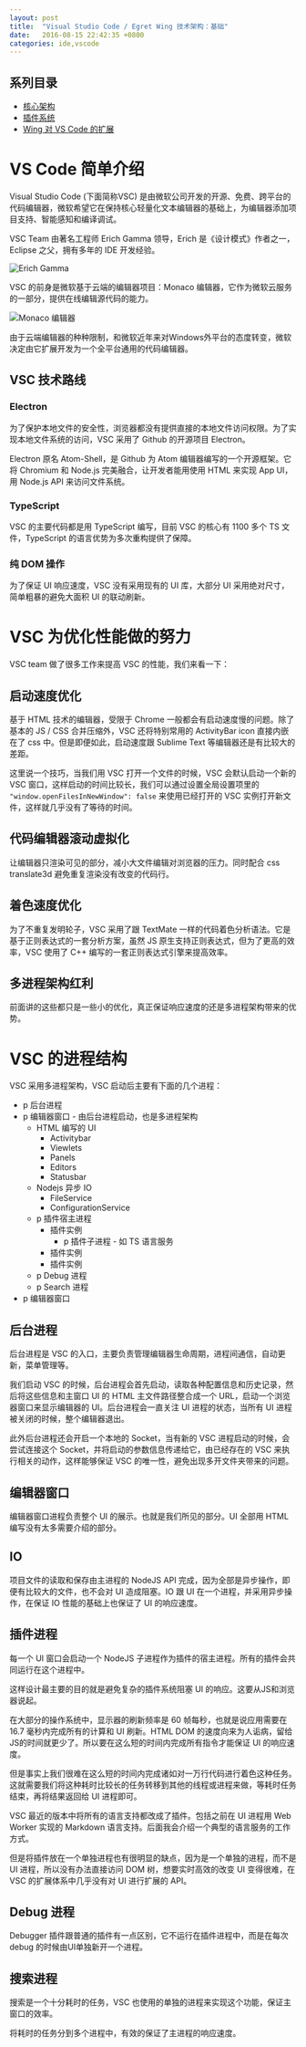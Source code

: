 ```yaml
---
layout: post
title:  "Visual Studio Code / Egret Wing 技术架构：基础"
date:   2016-08-15 22:42:35 +0800
categories: ide,vscode
---
```


## 系列目录
- [核心架构](/ide,vscode/2016/08/15/vscode-the-architecture/)
- [插件系统](/ide,vscode/2016/08/16/vscode-the-extensions/)
- [Wing 对 VS Code 的扩展](/ide,vscode/2016/08/17/wing-vs-vscode/)

# VS Code 简单介绍

Visual Studio Code (下面简称VSC) 是由微软公司开发的开源、免费、跨平台的代码编辑器，微软希望它在保持核心轻量化文本编辑器的基础上，为编辑器添加项目支持、智能感知和编译调试。

VSC Team 由著名工程师 Erich Gamma 领导，Erich 是《设计模式》作者之一，Eclipse 之父，拥有多年的 IDE 开发经验。 

![Erich Gamma](/public/images/erich.jpg)

VSC 的前身是微软基于云端的编辑器项目：Monaco 编辑器，它作为微软云服务的一部分，提供在线编辑源代码的能力。

![Monaco 编辑器](/public/images/monaco.png)

由于云端编辑器的种种限制，和微软近年来对Windows外平台的态度转变，微软决定由它扩展开发为一个全平台通用的代码编辑器。

## VSC 技术路线

### Electron

为了保护本地文件的安全性，浏览器都没有提供直接的本地文件访问权限。为了实现本地文件系统的访问，VSC 采用了 Github 的开源项目 Electron。

Electron 原名 Atom-Shell，是 Github 为 Atom 编辑器编写的一个开源框架。它将 Chromium 和 Node.js 完美融合，让开发者能用使用 HTML 来实现 App UI，用 Node.js API 来访问文件系统。

### TypeScript

VSC 的主要代码都是用 TypeScript 编写，目前 VSC 的核心有 1100 多个 TS 文件，TypeScript 的语言优势为多次重构提供了保障。

### 纯 DOM 操作

为了保证 UI 响应速度，VSC 没有采用现有的 UI 库，大部分 UI 采用绝对尺寸，简单粗暴的避免大面积 UI 的联动刷新。



# VSC 为优化性能做的努力

VSC team 做了很多工作来提高 VSC 的性能，我们来看一下：

## 启动速度优化

基于 HTML 技术的编辑器，受限于 Chrome 一般都会有启动速度慢的问题。除了基本的 JS / CSS 合并压缩外，VSC 还将特别常用的 ActivityBar icon 直接内嵌在了 css 中。但是即便如此，启动速度跟 Sublime Text 等编辑器还是有比较大的差距。

这里说一个技巧，当我们用 VSC 打开一个文件的时候，VSC 会默认启动一个新的 VSC 窗口，这样启动的时间比较长，我们可以通过设置全局设置项里的 `"window.openFilesInNewWindow": false` 来使用已经打开的 VSC 实例打开新文件，这样就几乎没有了等待的时间。

## 代码编辑器滚动虚拟化

让编辑器只渲染可见的部分，减小大文件编辑对浏览器的压力。同时配合 css translate3d 避免重复渲染没有改变的代码行。

## 着色速度优化

为了不重复发明轮子，VSC 采用了跟 TextMate 一样的代码着色分析语法。它是基于正则表达式的一套分析方案，虽然 JS 原生支持正则表达式，但为了更高的效率，VSC 使用了 C++ 编写的一套正则表达式引擎来提高效率。

## 多进程架构红利

前面讲的这些都只是一些小的优化，真正保证响应速度的还是多进程架构带来的优势。


# VSC 的进程结构

VSC 采用多进程架构，VSC 启动后主要有下面的几个进程：

- p 后台进程
- p 编辑器窗口 - 由后台进程启动，也是多进程架构
    - HTML 编写的 UI
        - Activitybar
        - Viewlets
        - Panels
        - Editors
        - Statusbar
    - Nodejs 异步 IO
        - FileService
        - ConfigurationService
    - p 插件宿主进程
        - 插件实例
            - p 插件子进程 - 如 TS 语言服务
        - 插件实例
        - 插件实例
    - p Debug 进程
    - p Search 进程
- p 编辑器窗口

## 后台进程

后台进程是 VSC 的入口，主要负责管理编辑器生命周期，进程间通信，自动更新，菜单管理等。

我们启动 VSC 的时候，后台进程会首先启动，读取各种配置信息和历史记录，然后将这些信息和主窗口 UI 的 HTML 主文件路径整合成一个 URL，启动一个浏览器窗口来显示编辑器的 UI。后台进程会一直关注 UI 进程的状态，当所有 UI 进程被关闭的时候，整个编辑器退出。

此外后台进程还会开启一个本地的 Socket，当有新的 VSC 进程启动的时候，会尝试连接这个 Socket，并将启动的参数信息传递给它，由已经存在的 VSC 来执行相关的动作，这样能够保证 VSC 的唯一性，避免出现多开文件夹带来的问题。

## 编辑器窗口

编辑器窗口进程负责整个 UI 的展示。也就是我们所见的部分。UI 全部用 HTML 编写没有太多需要介绍的部分。

## IO

项目文件的读取和保存由主进程的 NodeJS API 完成，因为全部是异步操作，即便有比较大的文件，也不会对 UI 造成阻塞。IO 跟 UI 在一个进程，并采用异步操作，在保证 IO 性能的基础上也保证了 UI 的响应速度。

## 插件进程

每一个 UI 窗口会启动一个 NodeJS 子进程作为插件的宿主进程。所有的插件会共同运行在这个进程中。

这样设计最主要的目的就是避免复杂的插件系统阻塞 UI 的响应。这要从JS和浏览器说起。

在大部分的操作系统中，显示器的刷新频率是 60 帧每秒，也就是说应用需要在 16.7 毫秒内完成所有的计算和 UI 刷新。HTML DOM 的速度向来为人诟病，留给JS的时间就更少了。所以要在这么短的时间内完成所有指令才能保证 UI 的响应速度。

但是事实上我们很难在这么短的时间内完成诸如对一万行代码进行着色这种任务。这就需要我们将这种耗时比较长的任务转移到其他的线程或进程来做，等耗时任务结束，再将结果返回给 UI 进程即可。

VSC 最近的版本中将所有的语言支持都改成了插件。包括之前在 UI 进程用 Web Worker 实现的 Markdown 语言支持。后面我会介绍一个典型的语言服务的工作方式。

但是将插件放在一个单独进程也有很明显的缺点，因为是一个单独的进程，而不是 UI 进程，所以没有办法直接访问 DOM 树，想要实时高效的改变 UI 变得很难，在 VSC 的扩展体系中几乎没有对 UI 进行扩展的 API。

## Debug 进程

Debugger 插件跟普通的插件有一点区别，它不运行在插件进程中，而是在每次 debug 的时候由UI单独新开一个进程。

## 搜索进程

搜索是一个十分耗时的任务，VSC 也使用的单独的进程来实现这个功能，保证主窗口的效率。

将耗时的任务分到多个进程中，有效的保证了主进程的响应速度。